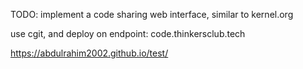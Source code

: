TODO: implement a code sharing web interface, similar to kernel.org

use cgit, and deploy on endpoint: code.thinkersclub.tech

https://abdulrahim2002.github.io/test/

